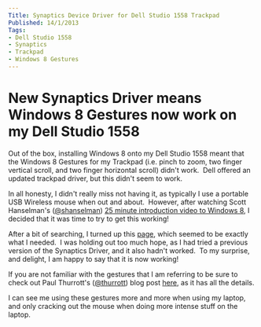 ```yaml
---
Title: Synaptics Device Driver for Dell Studio 1558 Trackpad
Published: 14/1/2013
Tags:
- Dell Studio 1558
- Synaptics
- Trackpad
- Windows 8 Gestures
---
```


# New Synaptics Driver means Windows 8 Gestures now work on my Dell Studio 1558

Out of the box, installing Windows 8 onto my Dell Studio 1558 meant that the Windows 8 Gestures for my Trackpad (i.e. pinch to zoom, two finger vertical scroll, and two finger horizontal scroll) didn't work.  Dell offered an updated trackpad driver, but this didn't seem to work.

In all honesty, I didn't really miss not having it, as typically I use a portable USB Wireless mouse when out and about.  However, after watching Scott Hanselman's ([@shanselman](https://twitter.com/shanselman)) [25 minute introduction video to Windows 8](http://www.hanselman.com/blog/TheMissingWindows8InstructionalVideo.aspx), I decided that it was time to try to get this working!

After a bit of searching, I turned up this [page](http://www.synaptics.com/resources/drivers), which seemed to be exactly what I needed.  I was holding out too much hope, as I had tried a previous version of the Synaptics Driver, and it also hadn't worked.  To my surprise, and delight, I am happy to say that it is now working!

If you are not familiar with the gestures that I am referring to be sure to check out Paul Thurrott's ([@thurrott](http://twitter.com/thurrott)) blog post [here](http://winsupersite.com/windows-8/windows-8-tip-use-trackpad-multi-touch-gestures), as it has all the details.

I can see me using these gestures more and more when using my laptop, and only cracking out the mouse when doing more intense stuff on the laptop.
